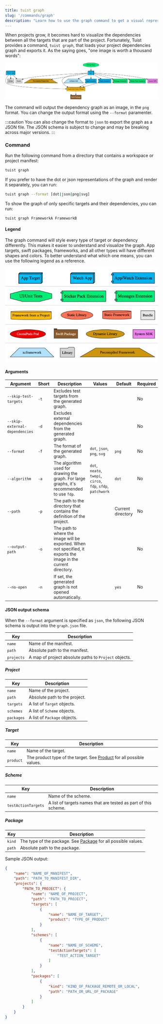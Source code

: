 ```yaml
---
title: tuist graph
slug: '/commands/graph'
description: "Learn how to use the graph command to get a visual representation of your project's dependency graph"
---
```


When projects grow, it becomes hard to visualize the dependencies between all the targets that are part of the project.
Fortunately, Tuist provides a command, `tuist graph`, that loads your project dependencies graph and exports it. As the
saying goes, "one image is worth a thousand words":

![Sample graph exported with the graph command](assets/GraphExample.png)

The command will output the dependency graph as an image, in the `png` format.
You can change the output format using the `--format` paramenter.

:::caution
You can also change the format to `json` to export the graph as a JSON file. The JSON schema is subject
to change and may be breaking across major versions.
:::

### Command

Run the following command from a directory that contains a workspace or project manifest:

```bash
tuist graph
```

If you prefer to have the dot or json representations of the graph and render it separately, you can run:

```bash
tuist graph --format [dot|json|png|svg]
```

To show the graph of only specific targets and their dependencies, you can run:

```bash
tuist graph FrameworkA FrameworkB
```

#### Legend

The graph command will style every type of target or dependency differently. This makes it easier to understand
and visualize the graph. App targets, swift packages, frameworks, and all other types will have different shapes and colors.
To better understand what which one means, you can use the following legend as a reference.

![Legend: different types of dependencies and targets and their styles in the graph](assets/Legend.png)

#### Arguments

| Argument                       | Short | Description                                                                                                      | Values                                                                                                                             | Default           | Required |
| ------------------------------ | ----- | ---------------------------------------------------------------------------------------------------------------- | ---------------------------------------------------------------------------------------------------------------------------------- | ----------------- | -------- |
| `--skip-test-targets`          | `-t`  | Excludes test targets from the generated graph.                                                                  |                                                                                                                                    |                   | No       |
| `--skip-external-dependencies` | `-d`  | Excludes external dependencies from the generated graph.                                                         |                                                                                                                                    |                   | No       |
| `--format`                     | `-f`  | The format of the generated graph.                                                                               | `dot`, `json`, `png`, `svg`                                                                                                        | `png`             | No       |
| `--algorithm`                  | `-a`  | The algorithm used for drawing the graph. For large graphs, it's recommended to use `fdp`.                       | `dot`, `neato`, `twopi`, `circo`, `fdp`, `sfdp`, `patchwork`                                                                       | `dot`             | No       |
| `--path`                       | `-p`  | The path to the directory that contains the definition of the project.                                           |                                                                                                                                    | Current directory | No       |
| `--output-path`                | `-o`  | The path to where the image will be exported. When not specified, it exports the image in the current directory. |                                                                                                                                    |                   | No       |
| `--no-open`                    | `-n`  | If set, the generated graph is not opened automatically.                                                         |                                                                                                                                    | `yes`             | No       |

#### JSON output schema

When the `--format` argument is specified as `json`, the following JSON schema is output into the `graph.json` file.

| Key        | Description                                           |
| ---------- | ----------------------------------------------------- |
| `name`     | Name of the manifest.                                 |
| `path`     | Absolute path to the manifest.                        |
| `projects` | A map of project absolute paths to `Project` objects. |

##### Project

| Key        | Description                   |
| ---------- | ----------------------------- |
| `name`     | Name of the project.          |
| `path`     | Absolute path to the project. |
| `targets`  | A list of `Target` objects.   |
| `schemes`  | A list of `Scheme` objects.   |
| `packages` | A list of `Package` objects.  |

##### Target

| Key       | Description                                                                                                                                         |
| --------- | --------------------------------------------------------------------------------------------------------------------------------------------------- |
| `name`    | Name of the target.                                                                                                                                 |
| `product` | The product type of the target. See [Product](https://tuist.github.io/tuist/main/documentation/projectdescription/product) for all possible values. |

##### Scheme

| Key                 | Description                                                     |
| ------------------- | --------------------------------------------------------------- |
| `name`              | Name of the scheme.                                             |
| `testActionTargets` | A list of targets names that are tested as part of this scheme. |

##### Package

| Key    | Description                                                                                                                                  |
| ------ | -------------------------------------------------------------------------------------------------------------------------------------------- |
| `kind` | The type of the package. See [Package](https://tuist.github.io/tuist/main/documentation/projectdescription/package) for all possible values. |
| `path` | Absolute path to the package.                                                                                                                |

Sample JSON output:

```json
{
    "name": "NAME_OF_MANIFEST",
    "path": "PATH_TO_MANIFEST_DIR",
    "projects": {
        "PATH_TO_PROJECT": {
            "name": "NAME_OF_PROJECT",
            "path": "PATH_TO_PROJECT",
            "targets": [
                {
                    "name": "NAME_OF_TARGET",
                    "product": "TYPE_OF_PRODUCT"
                }
            ],
            "schemes": [
                {
                    "name": "NAME_OF_SCHEME",
                    "testActionTargets": [
                        "TEST_ACTION_TARGET"
                    ]
                }
            ],
            "packages": [
                {
                    "kind": "KIND_OF_PACKAGE_REMOTE_OR_LOCAL",
                    "path": "PATH_OR_URL_OF_PACKAGE"
                }
            ]
        }
    }
}
```
